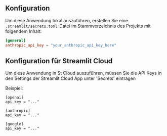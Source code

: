 ## Konfiguration

Um diese Anwendung lokal auszuführen, erstellen Sie eine `.streamlit/secrets.toml`-Datei im Stammverzeichnis des Projekts mit folgendem Inhalt:

```toml
[general]
anthropic_api_key = "your_anthropic_api_key_here"
```

## Konfiguration für Streamlit Cloud

Um diese Anwendung in St Cloud auszuführen, müssen Sie die API Keys in den Settings der Streamlit Cloud App unter 'Secrets' eintragen

Beispiel:
```
[openai]
api_key = "..."

[anthropic]
api_key = "..."

[google]
api_key = "..."
```
